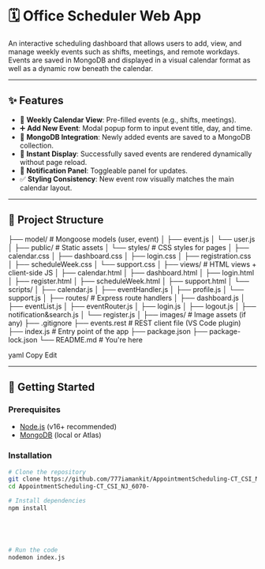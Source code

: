 # 🗓️ Office Scheduler Web App

An interactive scheduling dashboard that allows users to add, view, and manage weekly events such as shifts, meetings, and remote workdays. Events are saved in MongoDB and displayed in a visual calendar format as well as a dynamic row beneath the calendar.

---

## ✨ Features

- 📅 **Weekly Calendar View**: Pre-filled events (e.g., shifts, meetings).
- ➕ **Add New Event**: Modal popup form to input event title, day, and time.
- 🧠 **MongoDB Integration**: Newly added events are saved to a MongoDB collection.
- 🔁 **Instant Display**: Successfully saved events are rendered dynamically without page reload.
- 🔔 **Notification Panel**: Toggleable panel for updates.
- ✅ **Styling Consistency**: New event row visually matches the main calendar layout.

---

## 📂 Project Structure

├── model/ # Mongoose models (user, event)
│ ├── event.js
│ └── user.js
│
├── public/ # Static assets
│ └── styles/ # CSS styles for pages
│ ├── calendar.css
│ ├── dashboard.css
│ ├── login.css
│ ├── registration.css
│ ├── scheduleWeek.css
│ └── support.css
│
├── views/ # HTML views + client-side JS
│ ├── calendar.html
│ ├── dashboard.html
│ ├── login.html
│ ├── register.html
│ ├── scheduleWeek.html
│ ├── support.html
│ └── scripts/
│ ├── calendar.js
│ ├── eventHandler.js
│ ├── profile.js
│ └── support.js
│
├── routes/ # Express route handlers
│ ├── dashboard.js
│ ├── eventList.js
│ ├── eventRouter.js
│ ├── login.js
│ ├── logout.js
│ ├── notification&search.js
│ └── register.js
│
├── images/ # Image assets (if any)
├── .gitignore
├── events.rest # REST client file (VS Code plugin)
├── index.js # Entry point of the app
├── package.json
├── package-lock.json
└── README.md # You're here

yaml
Copy
Edit




---

## 🚀 Getting Started

### Prerequisites

- [Node.js](https://nodejs.org/) (v16+ recommended)
- [MongoDB](https://www.mongodb.com/) (local or Atlas)

### Installation

```bash
# Clone the repository
git clone https://github.com/777iamankit/AppointmentScheduling-CT_CSI_NJ_6070-.git
cd AppointmentScheduling-CT_CSI_NJ_6070-

# Install dependencies
npm install





# Run the code
nodemon index.js